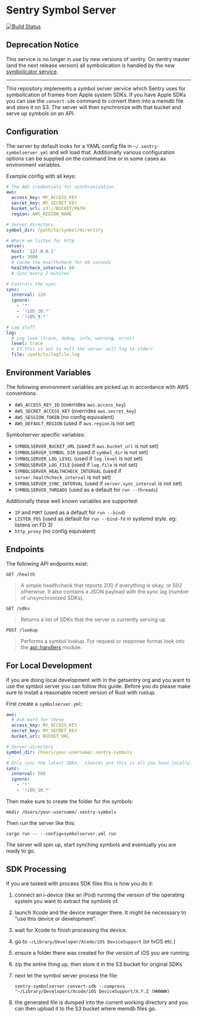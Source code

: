 # Sentry Symbol Server

[![Build Status](https://travis-ci.org/getsentry/symbolserver.svg?branch=master)](https://travis-ci.org/getsentry/symbolserver)

## Deprecation Notice

This service is no longer in use by new versions of sentry.  On sentry
master (and the next release version) all symbolication is handled by the
new [symbolicator service](https://github.com/getsentry/symbolicator).

----------

This repository implements a symbol server service which Sentry uses for
symbolication of frames from Apple system SDKs.  If you have Apple SDKs
you can use the `convert-sdk` command to convert them into a memdb file
and store it on S3.  The server will then synchronize with that bucket
and serve up symbols on an API.

## Configuration

The server by default looks for a YAML config file in
`~/.sentry-symbolserver.yml` and will load that.  Additionally various
configuration options can be supplied on the command line or in some
cases as environment variables.

Example config with all keys:

```yaml
# The AWS credentials for synchronization
aws:
  access_key: MY_ACCESS_KEY
  secret_key: MY_SECRET_KEY
  bucket_url: s3://BUCKET/PATH
  region: AWS_REGION_NAME

# Server directory
symbol_dir: /path/to/symbol/directory

# Where we listen for http
server:
  host: '127.0.0.1'
  port: 3000
  # Cache the healthcheck for 60 seconds
  healthcheck_interval: 60
  # Sync every 2 minutes

# Controls the sync
sync:
  interval: 120
  ignore:
    - '*'
    - '!iOS_10.*'
    - '!iOS_9.*'

# Log stuff
log:
  # Log leve (trace, debug, info, warning, error)
  level: trace
  # If this is set to null the server will log to stderr
  file: /path/to/logfile.log
```

## Environment Variables

The following environment variables are picked up in accordance with
AWS conventions.

* `AWS_ACCESS_KEY_ID` (overrides `aws.access_key`)
* `AWS_SECRET_ACCESS_KEY` (overrides `aws.secret_key`)
* `AWS_SESSION_TOKEN` (no config equivalent)
* `AWS_DEFAULT_REGION` (used if `aws.region` is not set)

Symbolserver specific variables:

* `SYMBOLSERVER_BUCKET_URL` (used if `aws.bucket_url` is not set)
* `SYMBOLSERVER_SYMBOL_DIR` (used if `symbol_dir` is not set)
* `SYMBOLSERVER_LOG_LEVEL` (used if `log.level` is not set)
* `SYMBOLSERVER_LOG_FILE` (used if `log.file` is not set)
* `SYMBOLSERVER_HEALTHCHECK_INTERVAL` (used if `server.healthcheck_interval` is not set)
* `SYMBOLSERVER_SYNC_INTERVAL` (used if `server.sync_interval` is not set)
* `SYMBOLSERVER_THREADS` (used as a default for `run --threads`)

Additionally these well known variables are supported:

* `IP` and `PORT` (used as a default for `run --bind`)
* `LISTEN_FDS` (used as default for `run --bind-fd` in systemd style. eg: listens on FD 3)
* `http_proxy` (no config equivalent)

## Endpoints

The following API endpoints exist:

`GET /health`
> A simple healthcheck that reports 200 if everything is okay, or 502 otherwise.  It
> also contains a JSON payload with the sync lag (number of unsynchronized SDKs).

`GET /sdks`
> Returns a list of SDKs that the server is currently serving up

`POST /lookup`
> Performs a symbol lookup.  For request or response format look into the
> [api::handlers](https://github.com/getsentry/symbolserver/blob/master/src/api/handlers.rs)
> module.

## For Local Development

If you are doing local development with in the getsentry org and you want to use the
symbol server you can follow this guide.  Before you do please make sure to install
a reasonable recent version of Rust with rustup.

First create a `symbolserver.yml`:

```yaml
aws:
  # Ask matt for these
  access_key: MY_ACCESS_KEY
  secret_key: MY_SECRET_KEY
  bucket_url: BUCKET_URL

# Server directory
symbol_dir: /Users/your-username/.sentry-symbols

# Only sync the latest SDKs.  Chances are this is all you have locally anyways
sync:
  interval: 500
  ignore:
    - '*'
    - '!iOS_10.*'
```

Then make sure to create the folder for the symbols:

```
mkdir /Users/your-username/.sentry-symbols
```

Then run the server like this:

```
cargo run -- --config=symbolserver.yml run
```

The server will spin up, start synching symbols and eventually you are ready to go.

## SDK Processing

If you are tasked with process SDK files this is how you do it:

1.  connect an i-device (like an iPod) running the version of the
    operating system you want to extract the symbols of.
2.  launch Xcode and the device manager there.  It might be necesssary to
    "use this device or development".
3.  wait for Xcode to finish processing the device.
4.  go to `~/Library/Developer/Xcode/iOS DeviceSupport` (or tvOS etc.)
5.  ensure a folder there was created for the version of iOS you are
    running.
6.  zip the entire thing up, then store it in the S3 bucket for original
    SDKs
7.  next let the symbol server process the file:

        sentry-symbolserver convert-sdk --compress "~/Library/Developers/Xcode/iOS DeviceSupport/X.Y.Z (WWWWW)

8.  the generated file is dumped into the current working directory and you
    can then upload it to the S3 bucket where memdb files go.

